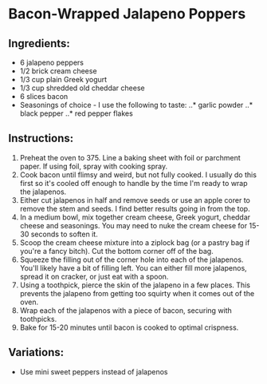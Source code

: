 # Bacon-Wrapped Jalapeno Poppers

## Ingredients:
* 6 jalapeno peppers
* 1/2 brick cream cheese
* 1/3 cup plain Greek yogurt
* 1/3 cup shredded old cheddar cheese
* 6 slices bacon
* Seasonings of choice - I use the following to taste:
..* garlic powder
..* black pepper
..* red pepper flakes
 
## Instructions:
1. Preheat the oven to 375. Line a baking sheet with foil or parchment paper. If using foil, spray with cooking spray.
2. Cook bacon until flimsy and weird, but not fully cooked. I usually do this first so it's cooled off enough to handle by the time I'm ready to wrap the jalapenos.
3. Either cut jalapenos in half and remove seeds or use an apple corer to remove the stem and seeds. I find better results going in from the top.
4. In a medium bowl, mix together cream cheese, Greek yogurt, cheddar cheese and seasonings. You may need to nuke the cream cheese for 15-30 seconds to soften it.
5. Scoop the cream cheese mixture into a ziplock bag (or a pastry bag if you're a fancy bitch). Cut the bottom corner off of the bag.
6. Squeeze the filling out of the corner hole into each of the jalapenos. You'll likely have a bit of filling left. You can either fill more jalapenos, spread it on cracker, or just eat with a spoon. 
7. Using a toothpick, pierce the skin of the jalapeno in a few places. This prevents the jalapeno from getting too squirty when it comes out of the oven.
8. Wrap each of the jalapenos with a piece of bacon, securing with toothpicks.
9. Bake for 15-20 minutes until bacon is cooked to optimal crispness.


## Variations:
* Use mini sweet peppers instead of jalapenos
